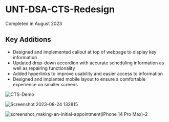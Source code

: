 # UNT-DSA-CTS-Redesign

<p>Completed in August 2023</p>

<h2>Key Additions</h2>
<ul>
  <li>Designed and implemented callout at top of webpage to display key information</li>
  <li>Updated drop-down accordion with accurate scheduling information as well as repairing functionality</li>
  <li>Added hyperlinks to improve usability and easier access to information</li>
  <li>Designed and implanted mobile layout to ensure a comfortable experience on smaller screens</li>
</ul>

![CTS-Demo](https://github.com/mannythecreator/UNT-CTS-Redesign/assets/60325078/e46405e6-727c-4660-8f4e-09d402d7a975)

![Screenshot 2023-08-24 132815](https://github.com/mannythecreator/UNT-CTS-Redesign/assets/60325078/151abecc-439e-4f97-9f4e-10c35fbd00ed)

![screenshot_making-an-initial-appointment(iPhone 14 Pro Max)-2](https://github.com/mannythecreator/UNT-CTS-Redesign/assets/60325078/4e3a07f3-9d9b-4d8a-a6ff-851f562d061d)
